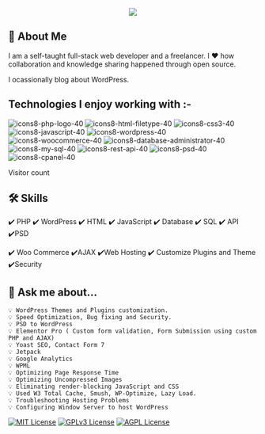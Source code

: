 

<p align="center">
  <img width="" height="" src="https://user-images.githubusercontent.com/79042824/202234067-145254a6-5f1d-496a-9721-bb1152c4fe41.png">
</p>


## 🚀 About Me
I am a self-taught full-stack web developer 
and a freelancer. I ❤️ how collaboration and 
knowledge sharing happened through open source.

I ocassionally blog about WordPress. 


## Technologies I enjoy working with :-


![icons8-php-logo-40](https://user-images.githubusercontent.com/79042824/202204982-210cfb79-08c0-46e1-9a71-33ace292545c.png)
![icons8-html-filetype-40](https://user-images.githubusercontent.com/79042824/202208789-dbad2b29-42bf-408f-a356-cefb47b46f04.png)
![icons8-css3-40](https://user-images.githubusercontent.com/79042824/202208808-083a962a-86ae-426f-9461-187078d675ec.png)
![icons8-javascript-40](https://user-images.githubusercontent.com/79042824/202208828-a9dda0d1-295f-4b5a-bb04-6fa79d173809.png)
![icons8-wordpress-40](https://user-images.githubusercontent.com/79042824/202208854-a7934b85-4667-4087-8c0e-d7124594e100.png)
![icons8-woocommerce-40](https://user-images.githubusercontent.com/79042824/202208924-498a6d99-6fac-4be7-a351-6028abee6212.png)
![icons8-database-administrator-40](https://user-images.githubusercontent.com/79042824/202208962-9fa21f73-e987-46ef-afb8-a295689f6262.png)
![icons8-my-sql-40](https://user-images.githubusercontent.com/79042824/202208985-2a05a3a8-bbf4-4c0b-830a-49ebce4b4815.png)
![icons8-rest-api-40](https://user-images.githubusercontent.com/79042824/202209045-502d40ab-8178-4fea-8a6b-27d66155ca18.png)
![icons8-psd-40](https://user-images.githubusercontent.com/79042824/202209078-6ab5dc10-6b8b-4a56-9703-285b818662a7.png)
![icons8-cpanel-40](https://user-images.githubusercontent.com/79042824/202209099-b54a2b7f-fdc3-48e4-9913-d6e786e3b985.png)


Visitor count

 
<!DOCTYPE html>
<html lang="en">
<head>

<meta charset="utf-8">
<meta name="viewport" content="width=device-width, initial-scale=1">

</head>
<body>

## 🛠 Skills
<p>✔️ PHP		✔️ WordPress 	✔️ HTML 	✔️ JavaScript 
✔️ Database 	✔️ SQL	 		✔️ API	 	✔️PSD
  </p>
<p>✔️ Woo Commerce 			✔️AJAX		 ✔️Web Hosting 
✔️ Customize Plugins and Theme  			✔️Security</p>

  
 
  ##  💬 Ask me about...
    💡 WordPress Themes and Plugins customization.
    💡 Speed Optimization, Bug fixing and Security.
    💡 PSD to WordPress 
    💡 Elementor Pro ( Custom form validation, Form Submission using custom PHP and AJAX)
    💡 Yoast SEO, Contact Form 7
    💡 Jetpack 
    💡 Google Analytics
    💡 WPML 
    💡 Optimizing Page Response Time
    💡 Optimizing Uncompressed Images
    💡 Eliminating render-blocking JavaScript and CSS 
    💡 Used W3 Total Cache, Smush, WP-Optimize, Lazy Load.
    💡 Troubleshooting Hosting Problems
    💡 Configuring Window Server to host WordPress 


  
  
</body>
</html>



[![MIT License](https://img.shields.io/badge/License-MIT-green.svg)](https://choosealicense.com/licenses/mit/)
[![GPLv3 License](https://img.shields.io/badge/License-GPL%20v3-yellow.svg)](https://opensource.org/licenses/)
[![AGPL License](https://img.shields.io/badge/license-AGPL-blue.svg)](http://www.gnu.org/licenses/agpl-3.0)






